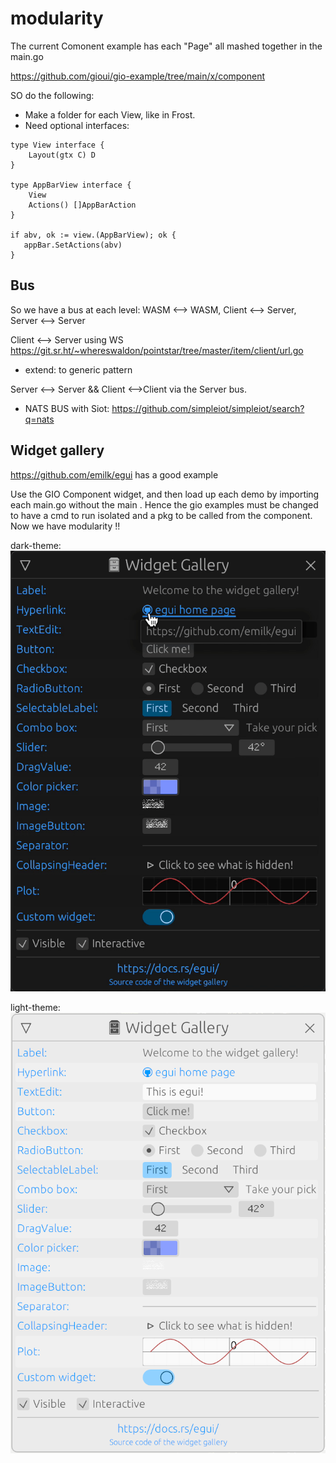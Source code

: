 # modularity

The current Comonent example has each "Page" all mashed together in the main.go

https://github.com/gioui/gio-example/tree/main/x/component


SO do the following:
- Make a folder for each View, like in Frost.
- Need optional interfaces:

```
type View interface {
    Layout(gtx C) D
}

type AppBarView interface {
    View
    Actions() []AppBarAction
}

if abv, ok := view.(AppBarView); ok {
   appBar.SetActions(abv)
}

```



## Bus

So we have a bus at each level: WASM <--> WASM, Client <--> Server, Server <--> Server

Client <--> Server using WS
https://git.sr.ht/~whereswaldon/pointstar/tree/master/item/client/url.go
- extend: to generic pattern

Server <--> Server && Client <-->Client via the Server bus.
- NATS BUS with Siot: https://github.com/simpleiot/simpleiot/search?q=nats


## Widget gallery

https://github.com/emilk/egui has a good example

Use the GIO Component widget, and then load up each demo by importing each main.go without the main . Hence the gio examples must be changed to have a cmd to run isolated and a pkg to be called from the component.
Now we have modularity !!


dark-theme: 
![alt text](https://raw.githubusercontent.com/emilk/egui/master/media/widget_gallery.gif "Logo Title Text 1")


light-theme: 
![alt text](https://raw.githubusercontent.com/emilk/egui/master/media/light_theme.png "Logo Title Text 1")





